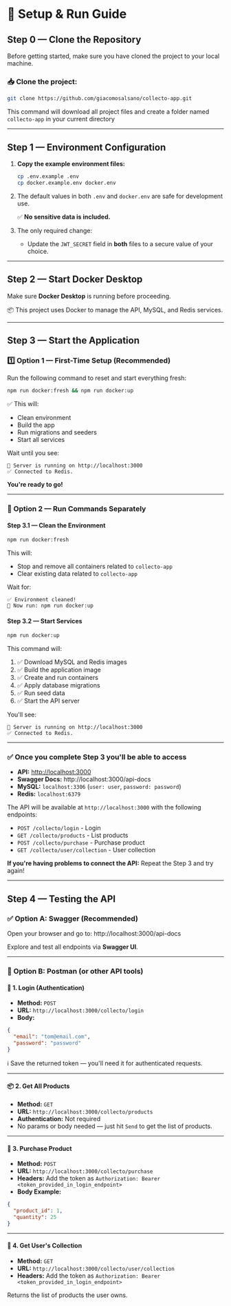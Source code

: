# 🚀 Setup & Run Guide

## Step 0 — Clone the Repository

Before getting started, make sure you have cloned the project to your local machine.

### 📥 Clone the project:

```bash
git clone https://github.com/giacomosalsano/collecto-app.git
```

This command will download all project files and create a folder named `collecto-app` in your current directory

---

## Step 1 — Environment Configuration

1. **Copy the example environment files:**

   ```bash
   cp .env.example .env
   cp docker.example.env docker.env
   ```

2. The default values in both `.env` and `docker.env` are safe for development use.

   ✅ **No sensitive data is included.**

3. The only required change:
   - Update the `JWT_SECRET` field in **both** files to a secure value of your choice.

---

## Step 2 — Start Docker Desktop

Make sure **Docker Desktop** is running before proceeding.

📦 This project uses Docker to manage the API, MySQL, and Redis services.

---

## Step 3 — Start the Application

### 1️⃣ Option 1 — First-Time Setup (Recommended)

Run the following command to reset and start everything fresh:

```bash
npm run docker:fresh && npm run docker:up
```

✅ This will:

- Clean environment
- Build the app
- Run migrations and seeders
- Start all services

Wait until you see:

```
🚀 Server is running on http://localhost:3000
✅ Connected to Redis.
```

**You're ready to go!**

---

### 🔁 Option 2 — Run Commands Separately

#### Step 3.1 — Clean the Environment

```bash
npm run docker:fresh
```

This will:

- Stop and remove all containers related to `collecto-app`
- Clear existing data related to `collecto-app`

Wait for:

```
✅ Environment cleaned!
🚀 Now run: npm run docker:up
```

#### Step 3.2 — Start Services

```bash
npm run docker:up
```

This command will:

1. ✅ Download MySQL and Redis images
2. ✅ Build the application image
3. ✅ Create and run containers
4. ✅ Apply database migrations
5. ✅ Run seed data
6. ✅ Start the API server

You'll see:

```
🚀 Server is running on http://localhost:3000
✅ Connected to Redis.
```

---

### ✅ Once you complete Step 3 you'll be able to access

- **API:** [http://localhost:3000](http://localhost:3000/)
- **Swagger Docs:** http://localhost:3000/api-docs
- **MySQL:** `localhost:3306` (`user: user`, `password: password`)
- **Redis:** `localhost:6379`

The API will be available at `http://localhost:3000` with the following endpoints:

- `POST /collecto/login` - Login
- `GET /collecto/products` - List products
- `POST /collecto/purchase` - Purchase product
- `GET /collecto/user/collection` - User collection

**If you're having problems to connect the API:** Repeat the Step 3 and try again!

---

## Step 4 — Testing the API

### ✅ Option A: Swagger (Recommended)

Open your browser and go to: http://localhost:3000/api-docs

Explore and test all endpoints via **Swagger UI**.

---

### 🧪 Option B: Postman (or other API tools)

#### 🔐 1. Login (Authentication)

- **Method:** `POST`
- **URL:** `http://localhost:3000/collecto/login`
- **Body:**

```json
{
  "email": "tom@email.com",
  "password": "password"
}
```

ℹ️ Save the returned token — you'll need it for authenticated requests.

---

#### 📦 2. Get All Products

- **Method:** `GET`
- **URL:** `http://localhost:3000/collecto/products`
- **Authentication:** Not required
- No params or body needed — just hit `Send` to get the list of products.

---

#### 🛒 3. Purchase Product

- **Method:** `POST`
- **URL:** `http://localhost:3000/collecto/purchase`
- **Headers:** Add the token as `Authorization: Bearer <token_provided_in_login_endpoint>`
- **Body Example:**

```json
{
  "product_id": 1,
  "quantity": 25
}
```

---

#### 🎒 4. Get User's Collection

- **Method:** `GET`
- **URL:** `http://localhost:3000/collecto/user/collection`
- **Headers:** Add the token as `Authorization: Bearer <token_provided_in_login_endpoint>`

Returns the list of products the user owns.
